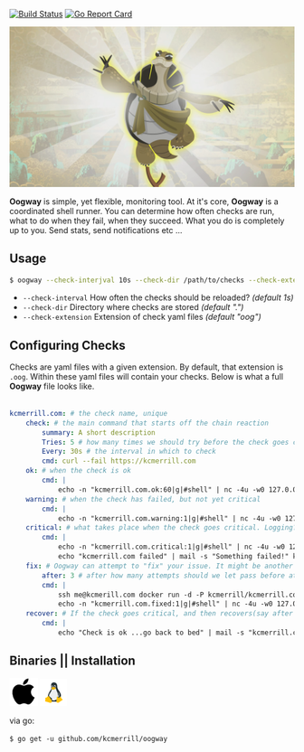 [![Build Status](https://travis-ci.org/kcmerrill/oogway.svg?branch=master)](https://travis-ci.org/kcmerrill/oogway) [![Go Report Card](https://goreportcard.com/badge/github.com/kcmerrill/oogway)](https://goreportcard.com/report/github.com/kcmerrill/oogway)

![oogway](assets/oogway.png "oogway")

**Oogway** is simple, yet flexible, monitoring tool. At it's core, **Oogway** is a coordinated shell runner. You can determine how often checks are run, what to do when they fail, when they succeed. What you do is completely up to you. Send stats, send notifications etc ...

## Usage

```bash
$ oogway --check-interjval 10s --check-dir /path/to/checks --check-extension oog  
```

* `--check-interval` How often the checks should be reloaded? *(default 1s)*
* `--check-dir` Directory where checks are stored *(default ".")*
* `--check-extension` Extension of check yaml files *(default "oog")*

## Configuring Checks

Checks are yaml files with a given extension. By default, that extension is `.oog`. Within these yaml files will contain your checks. Below is what a full **Oogway** file looks like. 
```yaml

kcmerrill.com: # the check name, unique 
    check: # the main command that starts off the chain reaction
        summary: A short description
        Tries: 5 # how many times we should try before the check goes critical
        Every: 30s # the interval in which to check
        cmd: curl --fail https://kcmerrill.com
    ok: # when the check is ok
        cmd: |
            echo -n "kcmerrill.com.ok:60|g|#shell" | nc -4u -w0 127.0.0.1 8125
    warning: # when the check has failed, but not yet critical
        cmd: |
            echo -n "kcmerrill.com.warning:1|g|#shell" | nc -4u -w0 127.0.0.1 8125
    critical: # what takes place when the check goes critical. Logging? Notifications?
        cmd: |
            echo -n "kcmerrill.com.critical:1|g|#shell" | nc -4u -w0 127.0.0.1 8125
            echo "kcmerrill.com failed" | mail -s "Something failed!" kcmerrill@gmail.com
    fix: # Oogway can attempt to "fix" your issue. It might be another script/command to run 
        after: 3 # after how many attempts should we let pass before attempting to fix?
        cmd: |
            ssh me@kcmerill.com docker run -d -P kcmerrill/kcmerrill.com
            echo -n "kcmerrill.com.fixed:1|g|#shell" | nc -4u -w0 127.0.0.1 8125
    recover: # If the check goes critical, and then recovers(say after fix) Oogway can recover
        cmd: |
            echo "Check is ok ...go back to bed" | mail -s "kcmerrill.com is ok" kcmerrill@gmail.com
```

## Binaries || Installation

[![MacOSX](https://raw.githubusercontent.com/kcmerrill/go-dist/master/assets/apple_logo.png "Mac OSX")](http://go-dist.kcmerrill.com/kcmerrill/oogway/mac/amd64) [![Linux](https://raw.githubusercontent.com/kcmerrill/go-dist/master/assets/linux_logo.png "Linux")](http://go-dist.kcmerrill.com/kcmerrill/oogway/linux/amd64)

via go:

`$ go get -u github.com/kcmerrill/oogway`
